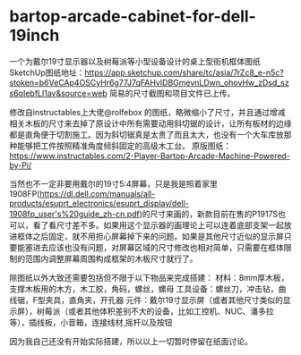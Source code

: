 # bartop-arcade-cabinet-for-dell-19inch
一个为戴尔19寸显示器以及树莓派等小型设备设计的桌上型街机框体图纸
SketchUp图纸地址：https://app.sketchup.com/share/tc/asia/7rZc8_e-n5c?stoken=b6VeCAp4OSCyHr6g77J7qFAHvIDBGmevnLDwn_ohovHw_zDsd_szs6qIebfLI1av&source=web
简易的尺寸截图和项目文件已上传。

修改自instructables上大佬@rolfebox 的图纸，略微缩小了尺寸，并且通过增减相关木板的尺寸来去掉了原设计中所有需要动用斜切锯的设计，让所有板材的边缘都是直角便于切割施工。因为斜切锯真是太贵了而且太大，也没有一个大车库放那种能够把工件按照精准角度倾斜固定的高级木工台。
原版图纸：https://www.instructables.com/2-Player-Bartop-Arcade-Machine-Powered-by-Pi/

当然也不一定非要用戴尔的19寸5:4屏幕，只是我是照着家里1908FP(https://dl.dell.com/manuals/all-products/esuprt_electronics/esuprt_display/dell-1908fp_user's%20guide_zh-cn.pdf)的尺寸来画的，新款目前在售的P1917S也可以，看了看尺寸差不多。如果用这个显示器的画理论上可以连着底部支架一起放进框体之后固定，就不用担心屏幕掉下来的问题。如果是其他尺寸近似的显示屏只要能塞进去应该也没有问题，对屏幕区域的尺寸修改也相对简单，只需要在框体限制的范围内调整屏幕周围构成框架的木板尺寸就行了。


除图纸以外大致还需要包括但不限于以下物品来完成搭建：
材料：8mm厚木板，支撑木板用的木方，木工胶，角码，螺丝，螺母
工具设备：螺丝刀，冲击钻，曲线锯，F型夹具，直角夹，开孔器
元件：戴尔19寸显示屏（或者其他尺寸类似的显示屏），树莓派（或者其他体积差别不大的设备，比如工控机、NUC、潘多拉等），插线板，小音箱，连接线材,摇杆以及按钮

因为我自己还没有开始实际搭建，所以以上一切暂时停留在纸面讨论。
